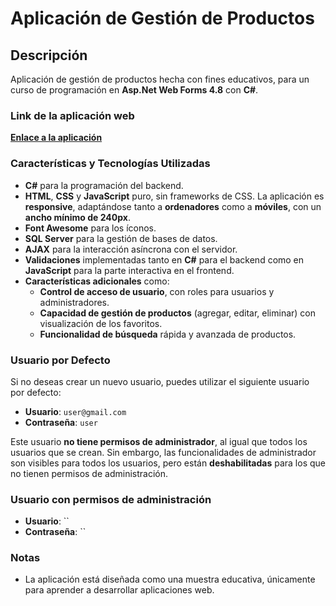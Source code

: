 # Aplicación de Gestión de Productos


## Descripción

Aplicación de gestión de productos hecha con fines educativos, para un curso de programación en **Asp.Net Web Forms 4.8** con **C#**.



### Link de la aplicación web
[**Enlace a la aplicación**](https://gestionproductos.somee.com)

### Características y Tecnologías Utilizadas
- **C#** para la programación del backend.
- **HTML**, **CSS** y **JavaScript** puro, sin frameworks de CSS. La aplicación es **responsive**, adaptándose tanto a **ordenadores** como a **móviles**, con un **ancho mínimo de 240px**.
- **Font Awesome** para los íconos.
- **SQL Server** para la gestión de bases de datos.
- **AJAX** para la interacción asíncrona con el servidor.
- **Validaciones** implementadas tanto en **C#** para el backend como en **JavaScript** para la parte interactiva en el frontend.
- **Características adicionales** como:
  - **Control de acceso de usuario**, con roles para usuarios y administradores.
  - **Capacidad de gestión de productos** (agregar, editar, eliminar) con visualización de los favoritos.
  - **Funcionalidad de búsqueda** rápida y avanzada de productos.

### Usuario por Defecto
Si no deseas crear un nuevo usuario, puedes utilizar el siguiente usuario por defecto:

- **Usuario**: `user@gmail.com`
- **Contraseña**: `user`

Este usuario **no tiene permisos de administrador**, al igual que todos los usuarios que se crean. Sin embargo, las funcionalidades de administrador son visibles para todos los usuarios, pero están **deshabilitadas** para los que no tienen permisos de administración.

### Usuario con permisos de administración 
- **Usuario**: `` 
- **Contraseña**: ``

### Notas
- La aplicación está diseñada como una muestra educativa, únicamente para aprender a desarrollar aplicaciones web.
